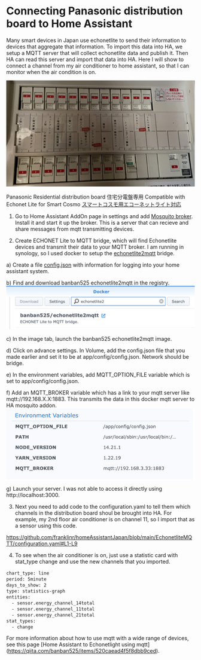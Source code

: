 # Connecting Panasonic distribution board to Home Assistant

Many smart devices in Japan use echonetlite to send their information to devices that aggregate that information.  To import this data into HA, we setup a MQTT server that will collect echonetlite data and publish it.  Then HA can read this server and import that data into HA.  Here I will show to connect a channel from my air conditioner to home assistant, so that I can monitor when the air condition is on.

![Dashboard](https://github.com/franklinr/homeAssistantJapan/blob/57bfbd12f37f9a588ebf6e8ff24417e4a017e4e9/EchonetliteMQTT/distboard.JPG)

Panasonic Residential distribution board 
住宅分電盤専用 
Compatible with Echonet Lite for Smart Cosmo
[スマートコスモ用エコーネットライト対応](https://www2.panasonic.biz/jp/densetsu/denro/compact21/smartcosmo/hems/)

1) Go to Home Assistant AddOn page in settings and add [Mosquito broker](https://github.com/home-assistant/addons/tree/master/mosquitto).  Install it and start it up the broker.  This is a server that can recieve and share messages from mqtt transmitting devices.

2) Create ECHONET Lite to MQTT bridge, which will find Echonetlite devices and transmit their data to your MQTT broker.  I am running in synology, so I used docker to setup the [echonetlite2mqtt](https://github.com/banban525/echonetlite2mqtt) bridge.

  a) Create a file [config.json](https://github.com/franklinr/homeAssistantJapan/blob/09721c25c3e3eb5fa90b16e9e3e23c69b0f28354/EchonetliteMQTT/config.json) with information for logging into your home assistant system.

  b) Find and download banban525 echonetlite2mqtt in the registry.
  ![registry](https://github.com/franklinr/homeAssistantJapan/blob/09721c25c3e3eb5fa90b16e9e3e23c69b0f28354/EchonetliteMQTT/registry.png)
  
  c) In the image tab, launch the banban525 echonetlite2mqtt image. 
  
  d) Click on advance settings.  In Volume, add the config.json file that you made earlier and set it to be at app/config/config.json.  Network should be bridge.
  
  e) In the environment variables, add MQTT_OPTION_FILE variable which is set to app/config/config.json.
  
  f) Add an MQTT_BROKER variable which has a link to your mqtt server like mqtt://192.168.X.X:1883.  This transmits the data in this docker mqtt server to HA mosquito addon.
  ![variables](https://github.com/franklinr/homeAssistantJapan/blob/09721c25c3e3eb5fa90b16e9e3e23c69b0f28354/EchonetliteMQTT/env.png)
  
  g) Launch your server. I was not able to access it directly using http://localhost:3000.
  
3) Next you need to add code to the configuration.yaml to tell them which channels in the distribution board shoul be brought into HA.  For example, my 2nd floor air conditioner is on channel 11, so I import that as a sensor using this code.

https://github.com/franklinr/homeAssistantJapan/blob/main/EchonetliteMQTT/configuration.yaml#L1-L9

4) To see when the air conditioner is on, just use a statistic card with stat_type change and use the new channels that you imported.
```
chart_type: line
period: 5minute
days_to_show: 2
type: statistics-graph
entities:
  - sensor.energy_channel_14total
  - sensor.energy_channel_11total
  - sensor.energy_channel_21total
stat_types:
  - change
```

For more information about how to use mqtt with a wide range of devices, see this page [Home Assistant to Echonetlight using mqtt] (https://qiita.com/banban525/items/520caead4f5f8dbb9ced).


